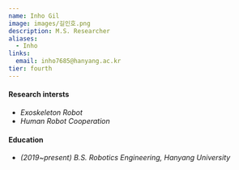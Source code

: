 ```yaml
---
name: Inho Gil 
image: images/길인호.png
description: M.S. Researcher
aliases:
  - Inho
links:
  email: inho7685@hanyang.ac.kr
tier: fourth
---
```

#### **Research intersts**
- *Exoskeleton Robot*
- *Human Robot Cooperation*


#### **Education**
- *(2019~present) B.S. Robotics Engineering, Hanyang University*







